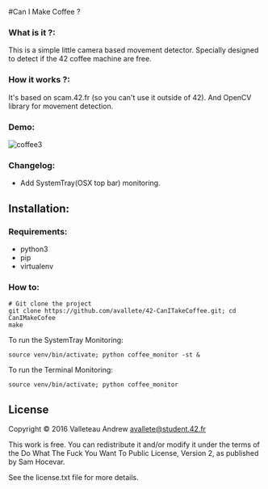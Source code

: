 #Can I Make Coffee ?

### What is it ?:
This is a simple little camera based movement detector. Specially designed to detect if the 42 coffee machine are free.

### How it works ?:
It's based on scam.42.fr (so you can't use it outside of 42). And OpenCV library for movement detection.

### Demo:
![coffee3](https://cloud.githubusercontent.com/assets/8771783/20031916/ea8af6a6-a37f-11e6-8279-45005bd6f39c.gif)

### Changelog:
  - Add SystemTray(OSX top bar) monitoring.

## Installation:

### Requirements:
- python3
- pip
- virtualenv

### How to:
    # Git clone the project
    git clone https://github.com/avallete/42-CanITakeCoffee.git; cd CanIMakeCofee
    make

To run the SystemTray Monitoring:

    source venv/bin/activate; python coffee_monitor -st &

To run the Terminal Monitoring:

    source venv/bin/activate; python coffee_monitor

## License
Copyright © 2016 Valleteau Andrew <avallete@student.42.fr>

This work is free. You can redistribute it and/or modify it under the
terms of the Do What The Fuck You Want To Public License, Version 2,
as published by Sam Hocevar.

See the license.txt file for more details.
